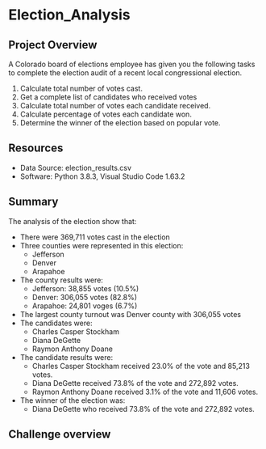 # Election_Analysis

## Project Overview
A Colorado board of elections employee has given you the following tasks to complete the election audit of a recent local congressional election.

1. Calculate total number of votes cast.
2. Get a complete list of candidates who received votes
3. Calculate total number of votes each candidate received.
4. Calculate percentage of votes each candidate won.
5. Determine the winner of the election based on popular vote.

## Resources
- Data Source: election_results.csv
- Software: Python 3.8.3, Visual Studio Code 1.63.2

## Summary
The analysis of the election show that:
- There were 369,711 votes cast in the election
- Three counties were represented in this election:
  - Jefferson
  - Denver
  - Arapahoe
- The county results were:
  - Jefferson: 38,855 votes (10.5%)
  - Denver: 306,055 votes (82.8%)
  - Arapahoe: 24,801 voges (6.7%)
- The largest county turnout was Denver county with 306,055 votes
- The candidates were:
  - Charles Casper Stockham
  - Diana DeGette
  - Raymon Anthony Doane
- The candidate results were:
  - Charles Casper Stockham received 23.0% of the vote and 85,213 votes.
  - Diana DeGette received 73.8% of the vote and 272,892 votes.
  - Raymon Anthony Doane received 3.1% of the vote and 11,606 votes.
- The winner of the election was:
  - Diana DeGette who received 73.8% of the vote and 272,892 votes.

## Challenge overview

